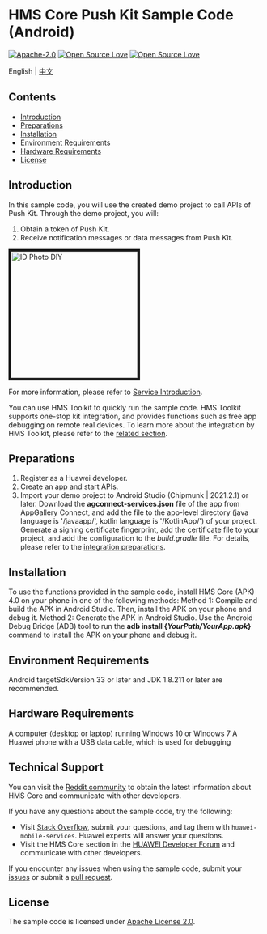 # HMS Core Push Kit Sample Code (Android)
[![Apache-2.0](https://img.shields.io/badge/license-Apache-blue)](http://www.apache.org/licenses/LICENSE-2.0)
[![Open Source Love](https://badges.frapsoft.com/os/v1/open-source.svg?v=103)](https://developer.huawei.com/consumer/en/hms)
[![Open Source Love](https://img.shields.io/badge/language-java-green.svg)](https://www.java.com/en/)

English | [中文](README_ZH.md)

## Contents

 * [Introduction](#Introduction)
 * [Preparations](#Preparations)
 * [Installation](#Installation)
 * [Environment Requirements](#Environment-Requirements)
 * [Hardware Requirements](#Hardware-Requirements)
 * [License](#License)


## Introduction
In this sample code, you will use the created demo project to call APIs of Push Kit. Through the demo project, you will:
1.	Obtain a token of Push Kit.	
2.	Receive notification messages or data messages from Push Kit.

<img src="pushDemo.gif" width=250 title="ID Photo DIY" div align=center border=5>

For more information, please refer to
[Service Introduction](https://developer.huawei.com/consumer/en/doc/development/HMSCore-Guides/service-introduction-0000001050040060?ha_source=hms1).

You can use HMS Toolkit to quickly run the sample code. HMS Toolkit supports one-stop kit integration, and provides functions such as free app debugging on remote real devices. To learn more about the integration by HMS Toolkit, please refer to the [related section](https://developer.huawei.com/consumer/en/doc/development/HMSCore-Guides/dev-preparation-practice-0000001073320959?ha_source=hms1).

## Preparations
1.	Register as a Huawei developer.
2.	Create an app and start APIs.
3.	Import your demo project to Android Studio (Chipmunk | 2021.2.1) or later. Download the **agconnect-services.json** file of the app from AppGallery Connect, and add the file to the app-level directory (java language is '/javaapp/', kotlin language is '/KotlinApp/') of your project. Generate a signing certificate fingerprint, add the certificate file to your project, and add the configuration to the *build.gradle* file. For details, please refer to the [integration preparations](https://developer.huawei.com/consumer/en/doc/development/HMSCore-Guides/android-config-agc-0000001050170137?ha_source=hms1).


## Installation
To use the functions provided in the sample code, install HMS Core (APK) 4.0 on your phone in one of the following methods:
Method 1: Compile and build the APK in Android Studio. Then, install the APK on your phone and debug it.
Method 2: Generate the APK in Android Studio. Use the Android Debug Bridge (ADB) tool to run the **adb install {*YourPath/YourApp.apk*}** command to install the APK on your phone and debug it.

## Environment Requirements
Android targetSdkVersion 33 or later and JDK 1.8.211 or later are recommended.

## Hardware Requirements
A computer (desktop or laptop) running Windows 10 or Windows 7
A Huawei phone with a USB data cable, which is used for debugging

## Technical Support
You can visit the [Reddit community](https://www.reddit.com/r/HuaweiDevelopers/) to obtain the latest information about HMS Core and communicate with other developers.

If you have any questions about the sample code, try the following:
- Visit [Stack Overflow](https://stackoverflow.com/questions/tagged/huawei-mobile-services?tab=Votes), submit your questions, and tag them with `huawei-mobile-services`. Huawei experts will answer your questions.
- Visit the HMS Core section in the [HUAWEI Developer Forum](https://forums.developer.huawei.com/forumPortal/en/home?fid=0101187876626530001?ha_source=hms1) and communicate with other developers.

If you encounter any issues when using the sample code, submit your [issues](https://github.com/HMS-Core/hms-push-clientdemo-android/issues) or submit a [pull request](https://github.com/HMS-Core/hms-push-clientdemo-android/pulls).

## License
The sample code is licensed under [Apache License 2.0](http://www.apache.org/licenses/LICENSE-2.0).
